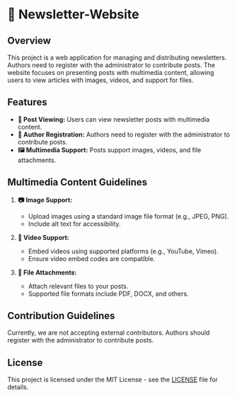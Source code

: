 # 📰 Newsletter-Website

## Overview

This project is a web application for managing and distributing newsletters. Authors need to register with the administrator to contribute posts. The website focuses on presenting posts with multimedia content, allowing users to view articles with images, videos, and support for files.

## Features

- **👀 Post Viewing:** Users can view newsletter posts with multimedia content.
- **📝 Author Registration:** Authors need to register with the administrator to contribute posts.
- **🖼️ Multimedia Support:** Posts support images, videos, and file attachments.

## Multimedia Content Guidelines

1. **📷 Image Support:**
   - Upload images using a standard image file format (e.g., JPEG, PNG).
   - Include alt text for accessibility.

2. **🎥 Video Support:**
   - Embed videos using supported platforms (e.g., YouTube, Vimeo).
   - Ensure video embed codes are compatible.

3. **📎 File Attachments:**
   - Attach relevant files to your posts.
   - Supported file formats include PDF, DOCX, and others.

## Contribution Guidelines

Currently, we are not accepting external contributors. Authors should register with the administrator to contribute posts.

## License

This project is licensed under the MIT License - see the [LICENSE](LICENSE) file for details.
